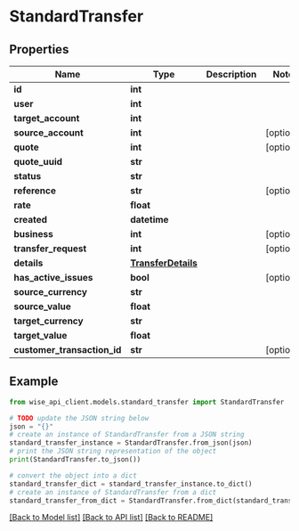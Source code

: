 # StandardTransfer


## Properties

Name | Type | Description | Notes
------------ | ------------- | ------------- | -------------
**id** | **int** |  | 
**user** | **int** |  | 
**target_account** | **int** |  | 
**source_account** | **int** |  | [optional] 
**quote** | **int** |  | [optional] 
**quote_uuid** | **str** |  | 
**status** | **str** |  | 
**reference** | **str** |  | [optional] 
**rate** | **float** |  | 
**created** | **datetime** |  | 
**business** | **int** |  | [optional] 
**transfer_request** | **int** |  | [optional] 
**details** | [**TransferDetails**](TransferDetails.md) |  | 
**has_active_issues** | **bool** |  | [optional] 
**source_currency** | **str** |  | 
**source_value** | **float** |  | 
**target_currency** | **str** |  | 
**target_value** | **float** |  | 
**customer_transaction_id** | **str** |  | [optional] 

## Example

```python
from wise_api_client.models.standard_transfer import StandardTransfer

# TODO update the JSON string below
json = "{}"
# create an instance of StandardTransfer from a JSON string
standard_transfer_instance = StandardTransfer.from_json(json)
# print the JSON string representation of the object
print(StandardTransfer.to_json())

# convert the object into a dict
standard_transfer_dict = standard_transfer_instance.to_dict()
# create an instance of StandardTransfer from a dict
standard_transfer_from_dict = StandardTransfer.from_dict(standard_transfer_dict)
```
[[Back to Model list]](../README.md#documentation-for-models) [[Back to API list]](../README.md#documentation-for-api-endpoints) [[Back to README]](../README.md)


